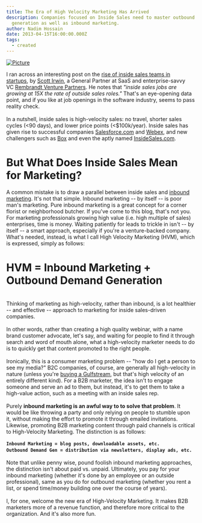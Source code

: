 ```yaml
---
title: The Era of High Velocity Marketing Has Arrived
description: Companies focused on Inside Sales need to master outbound demand
  generation as well as inbound marketing.
author: Nadim Hossain
date: 2013-04-15T16:00:00.000Z
tags:
  - created
---
```

[![Picture](http://www.nadimhossain.com/uploads/1/6/4/1/16411460/9000929.jpg?443)](<>)

I ran across an interesting post on the [rise of inside sales teams in startups](http://gigaom.com/2013/04/13/enterprise-2-0-the-science-of-inside-sales/), by [Scott Irwin](http://www.rembrandtvc.com/person/scott-irwin), a General Partner at SaaS and enterprise-savvy VC [Rembrandt Venture Partners](http://www.rembrandtvc.com/). He notes that *"inside sales jobs are growing at 15X the rate of outside sales roles."* That's an eye-opening data point, and if you like at job openings in the software industry, seems to pass reality check. \
\
In a nutshell, inside sales is high-velocity sales: no travel, shorter sales cycles (<90 days), and lower price points (<$100k/year). Inside sales has given rise to successful companies [Salesforce.com](http://www.salesforce.com/) and [Webex](http://www.webex.com/), and new challengers such as [Box](http://www.box.com/) and even the aptly named [InsideSales.com](http://www.insidesales.com/). 

# **But What Does Inside Sales Mean for Marketing?** 

A common mistake is to draw a parallel between inside sales and [inbound marketing](http://en.wikipedia.org/wiki/Inbound_marketing). It's not that simple. Inbound marketing -- by itself -- is poor man's marketing. Pure inbound marketing is a great concept for a corner florist or neighborhood butcher. If you've come to this blog, that's not you. For marketing professionals growing high value (i.e. high multiple of sales) enterprises, time is money. Waiting patiently for leads to trickle in isn't -- by itself -- a smart approach, especially if you're a venture-backed company. What's needed, instead, is what I call High Velocity Marketing (HVM), which is expressed, simply as follows:

# **HVM = Inbound Marketing + Outbound Demand Generation**

\
Thinking of marketing as high-velocity, rather than inbound, is a lot healthier -- and effective -- approach to marketing for inside sales-driven companies.\
\
In other words, rather than creating a high quality webinar, with a name brand customer advocate, let's say, and waiting for people to find it through search and word of mouth alone, what a high-velocity marketer needs to do is to quickly get that content promoted to the right people.\
\
Ironically, this is a consumer marketing problem -- "how do I get a person to see my media?" B2C companies, of course, are generally all high-velocity in nature (unless you're [buying a Gulfstream](http://www.forbes.com/sites/businessaviation/2012/10/24/who-is-buying-those-65-million-gulfstream-g650s/), but that's high velocity of an entirely different kind). For a B2B marketer, the idea isn't to engage someone and serve an ad to them, but instead, it's to get them to take a high-value action, such as a meeting with an inside sales rep.\
\
Purely **inbound marketing is an awful way to to solve that problem**. It would be like throwing a party and only relying on people to stumble upon it, without making the effort to promote it through emailed invitations. Likewise, promoting B2B marketing content through paid channels is critical to High-Velocity Marketing. The distinction is as follows:\
\
**`Inbound Marketing = blog posts, downloadable assets, etc.`**\
**`Outbound Demand Gen = distribution via newsletters, display ads, etc.`** \
\
Note that unlike penny wise, pound foolish inbound marketing approaches, the distinction isn't about paid vs. unpaid. Ultimately, you pay for your inbound marketing (whether it's done by an employee or an outside professional), same as you do for outbound marketing (whether you rent a list, or spend time/money building one over the course of years). \
\
I, for one, welcome the new era of High-Velocity Marketing. It makes B2B marketers more of a revenue function, and therefore more critical to the organization. And it's also more fun.